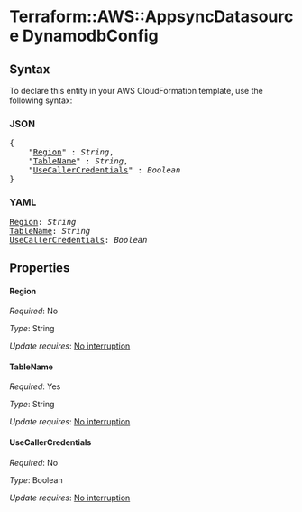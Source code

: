 # Terraform::AWS::AppsyncDatasource DynamodbConfig

## Syntax

To declare this entity in your AWS CloudFormation template, use the following syntax:

### JSON

<pre>
{
    "<a href="#region" title="Region">Region</a>" : <i>String</i>,
    "<a href="#tablename" title="TableName">TableName</a>" : <i>String</i>,
    "<a href="#usecallercredentials" title="UseCallerCredentials">UseCallerCredentials</a>" : <i>Boolean</i>
}
</pre>

### YAML

<pre>
<a href="#region" title="Region">Region</a>: <i>String</i>
<a href="#tablename" title="TableName">TableName</a>: <i>String</i>
<a href="#usecallercredentials" title="UseCallerCredentials">UseCallerCredentials</a>: <i>Boolean</i>
</pre>

## Properties

#### Region

_Required_: No

_Type_: String

_Update requires_: [No interruption](https://docs.aws.amazon.com/AWSCloudFormation/latest/UserGuide/using-cfn-updating-stacks-update-behaviors.html#update-no-interrupt)

#### TableName

_Required_: Yes

_Type_: String

_Update requires_: [No interruption](https://docs.aws.amazon.com/AWSCloudFormation/latest/UserGuide/using-cfn-updating-stacks-update-behaviors.html#update-no-interrupt)

#### UseCallerCredentials

_Required_: No

_Type_: Boolean

_Update requires_: [No interruption](https://docs.aws.amazon.com/AWSCloudFormation/latest/UserGuide/using-cfn-updating-stacks-update-behaviors.html#update-no-interrupt)

